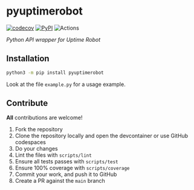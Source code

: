 # pyuptimerobot

[![codecov](https://codecov.io/gh/ludeeus/pyuptimerobot/branch/main/graph/badge.svg)](https://codecov.io/gh/ludeeus/pyuptimerobot)
[![PyPI](https://img.shields.io/pypi/v/pyuptimerobot)](https://pypi.org/project/pyuptimerobot)
![Actions](https://github.com/ludeeus/pyuptimerobot/workflows/Actions/badge.svg?branch=main)


_Python API wrapper for Uptime Robot_

## Installation

```bash
python3 -m pip install pyuptimerobot
```

Look at the file `example.py` for a usage example.

## Contribute

**All** contributions are welcome!

1. Fork the repository
2. Clone the repository locally and open the devcontainer or use GitHub codespaces
3. Do your changes
4. Lint the files with `scripts/lint`
5. Ensure all tests passes with `scripts/test`
6. Ensure 100% coverage with `scripts/coverage`
7. Commit your work, and push it to GitHub
8. Create a PR against the `main` branch